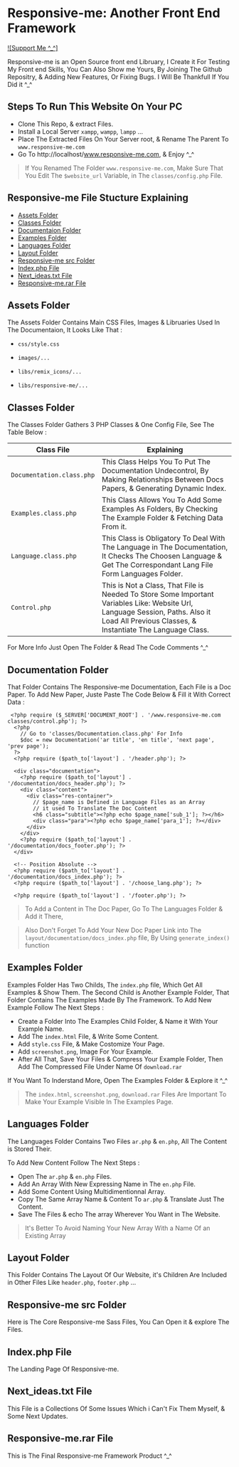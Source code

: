 # Responsive-me: Another Front End Framework

[![Support Me ^_^]](https://circleci.com/gh/chrisvfritz/vue-enterprise-boilerplate/tree/master)

Responsive-me is an Open Source front end Libruary, I Create it For Testing My Front end Skills, You Can Also Show me Yours, By Joining The Github Repositry, & Adding New Features, Or Fixing Bugs. I Will Be Thankfull If You Did it ^_^

## Steps To Run This Website On Your PC

- Clone This Repo, & extract Files.
- Install a Local Server `xampp`, `wampp`, `lampp` ...
- Place The Extracted Files On Your Server root, & Rename The Parent To `www.responsive-me.com` 
- Go To http://localhost/www.responsive-me.com, & Enjoy ^_^

> If You Renamed The Folder `www.responsive-me.com`, Make Sure That You Edit The `$website_url` Variable, in The `classes/config.php` File.

## Responsive-me File Stucture Explaining
  - [Assets Folder](#assets-folder)
  - [Classes Folder](#classes-folder)
  - [Documentaion Folder](#documentation-folder)
  - [Examples Folder](#examples-folder)
  - [Languages Folder](#languages-folder)
  - [Layout Folder](#layout-folder)
  - [Responsive-me src Folder](#responsive-me-src-folder)
  - [Index.php File](#indexphp-file)
  - [Next_ideas.txt File](#next_ideastxt-file)
  - [Responsive-me.rar File](#responsive-merar-file)

## Assets Folder

The Assets Folder Contains Main CSS Files, Images & Libruaries Used In The Documentaion, It Looks Like That :

- `css/style.css`

- `images/...`

- `libs/remix_icons/...`

- `libs/responsive-me/...`

## Classes Folder

The Classes Folder Gathers 3 PHP Classes & One Config File, See The Table Below :

Class File                | Explaining
-------------             | -------------
`Documentation.class.php` | This Class Helps You To Put The Documentation Undecontrol, By Making Relationships Between Docs Papers, & Generating Dynamic Index.
`Examples.class.php`      | This Class Allows You To Add Some Examples As Folders, By Checking The Example Folder & Fetching Data From it.
`Language.class.php`      | This Class is Obligatory To Deal With The Language in The Documentation, It Checks The Choosen Language & Get The Correspondant Lang File Form Languages Folder.
`Control.php`             | This is Not a Class, That File is Needed To Store Some Important Variables Like: Website Url, Language Session, Paths. Also it Load All Previous Classes, & Instantiate The Language Class.

For More Info Just Open The Folder & Read The Code Comments ^_^

## Documentation Folder

That Folder Contains The Responsive-me Documentation, Each File is a Doc Paper.
To Add New Paper, Juste Paste The Code Below & Fill it With Correct Data :

```
 <?php require ($_SERVER['DOCUMENT_ROOT'] . '/www.responsive-me.com classes/control.php'); ?>
  <?php 
    // Go to 'classes/Documentation.class.php' For Info 
    $doc = new Documentation('ar title', 'en title', 'next page', 'prev page');
  ?>
  <?php require ($path_to['layout'] . '/header.php'); ?>

  <div class="documentation">
    <?php require ($path_to['layout'] . '/documentation/docs_header.php'); ?>
    <div class="content">
      <div class="res-container">
        // $page_name is Defined in Language Files as an Array
        // it used To Translate The Doc Content
        <h6 class="subtitle"><?php echo $page_name['sub_1']; ?></h6>
        <div class="para"><?php echo $page_name['para_1']; ?></div>
      </div>
    </div>
    <?php require ($path_to['layout'] . '/documentation/docs_footer.php'); ?>
  </div>

  <!-- Position Absolute -->
  <?php require ($path_to['layout'] . '/documentation/docs_index.php'); ?>
  <?php require ($path_to['layout'] . '/choose_lang.php'); ?>

  <?php require ($path_to['layout'] . '/footer.php'); ?>
```

> To Add a Content in The Doc Paper, Go To The Languages Folder & Add it There,

> Also Don't Forget To Add Your New Doc Paper Link into The `layout/documentation/docs_index.php` file, By Using `generate_index()` function

## Examples Folder
Examples Folder Has Two Childs, The `index.php` file, Which Get All Examples & Show Them.
The Second Child is Another Example Folder, That Folder Contains The Examples Made By The Framework.
To Add New Example Follow The Next Steps :

- Create a Folder Into The Examples Child Folder, & Name it With Your Example Name.
- Add The `index.html` File, & Write Some Content.
- Add `style.css` File, & Make Costomize Your Page.
- Add `screenshot.png`, Image For Your Example.
- After All That, Save Your Files & Compress Your Example Folder, Then Add The Compressed File Under Name Of `download.rar`

If You Want To Inderstand More, Open The Examples Folder & Explore it ^_^

> The `index.html`, `screenshot.png`, `download.rar` Files Are Important To Make Your Example Visible In The Examples Page. 

## Languages Folder

The Languages Folder Contains Two Files `ar.php` & `en.php`, All The Content is Stored Their.

To Add New Content Follow The Next Steps :

- Open The `ar.php` & `en.php` Files.
- Add An Array With New Expressing Name in The `en.php` File.
- Add Some Content Using Multidimentionnal Array.
- Copy The Same Array Name & Content To `ar.php` & Translate Just The Content.
- Save The Files & echo The array Wherever You Want in The Website.

> It's Better To Avoid Naming Your New Array With a Name Of an Existing Array

## Layout Folder

This Folder Contains The Layout Of Our Website, it's Children Are Included in Other Files Like `header.php`, `footer.php` ...

## Responsive-me src Folder

Here is The Core Responsive-me Sass Files, You Can Open it & explore The Files.

## Index.php File

The Landing Page Of Responsive-me.

## Next_ideas.txt File

This File is a Collections Of Some Issues Which i Can't Fix Them Myself, & Some Next Updates.

## Responsive-me.rar File

This is The Final Responsive-me Framework Product ^_^
